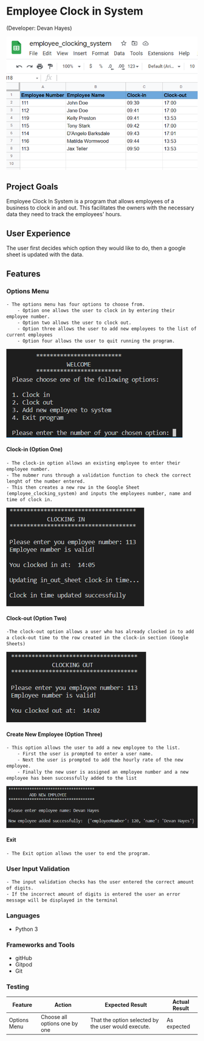 # Employee Clock in System
(Developer: Devan Hayes)

![Google Sheets Image](assets/images/readme_images/employee_clocking_system.PNG)

## Project Goals
Employee Clock In System is a program that allows employees of a business to clock in and out. This facilitates the owners with the necessary data they need to track the employees' hours.

## User Experience
The user first decides which option they would like to do, then a google sheet is updated with the data. 

## Features
### Options Menu
    - The options menu has four options to choose from.
        - Option one allows the user to clock in by entering their employee number.
        - Option two allows the user to clock out.
        - Option three allows the user to add new employees to the list of current employees
        - Option four allows the user to quit running the program.

![Options Menu Image](assets/images/readme_images/landing_menu.PNG)

#### Clock-in (Option One)
    - The clock-in option allows an existing employee to enter their employee number.
    - The nubmer runs through a validation function to check the correct lenght of the number entered.
    - This then creates a new row in the Google Sheet (employee_clocking_system) and inputs the employees number, name and time of clock in.

![Clockin system and results](assets/images/readme_images/clocking_in_system.PNG)

#### Clock-out (Option Two)
    -The clock-out option allows a user who has already clocked in to add a clock-out time to the row created in the clock-in section (Google Sheets)

![Clocking out](assets/images/readme_images/clocking_out.PNG)

#### Create New Employee (Option Three)
    - This option allows the user to add a new employee to the list.
        - First the user is prompted to enter a user name.
        - Next the user is prompted to add the hourly rate of the new employee.
        - Finally the new user is assigned an employee number and a new employee has been successfully added to the list

![Adding new employee](assets/images/readme_images/adding_new_employee.PNG)

#### Exit
    - The Exit option allows the user to end the program.


### User Input Validation 
    - The input validation checks has the user entered the correct amount of digits.
    - If the incorrect amount of digits is entered the user an error message will be displayed in the terminal

### Languages
- Python 3

### Frameworks and Tools
- gitHub
- Gitpod
- Git

### Testing

| **Feature** | **Action** | **Expected Result** | **Actual Result** |
|-------------|------------|---------------------|-------------------|
|Options Menu| Choose all options one by one| That the option selected by the user would execute.| As expected |

